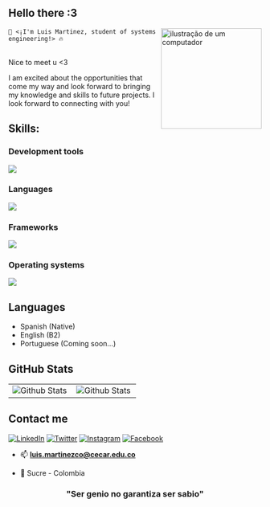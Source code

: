 ## Hello there :3
<img src="https://raw.githubusercontent.com/MicaelliMedeiros/micaellimedeiros/master/image/computer-illustration.png" alt="ilustração de um computador" min-width="400px" max-width="200px" width="200px" align="right">
<code>🤖 <¡I'm Luis Martinez, student of systems engineering!> 🔥</code>
<br><br>
<p>Nice to meet u <3</p> 
<p>I am excited about the opportunities that come my way and look forward to bringing my knowledge and skills to future projects. I look forward to connecting with you!</p>

## Skills:
<h3>Development tools</h3>
<img src="https://skillicons.dev/icons?i=github,git,bash,figma,vscode"/>
<h3>Languages</h3>
<img src="https://skillicons.dev/icons?i=py,js,php,mysql"/>
<h3>Frameworks</h3>
<img src="https://skillicons.dev/icons?i=laravel,react,vue,flask,tailwind"/>
<h3>Operating systems</h3>
<img src="https://skillicons.dev/icons?i=windows,mint"/>


## Languages
- Spanish (Native)
- English (B2)
- Portuguese (Coming soon...)

## GitHub Stats

<table>
  <tr>
    <td>
      <img
        align="left"
        src="https://github-readme-stats.vercel.app/api?username=luismartco&theme=dark&hide_border=false&include_all_commits=true"
        alt="Github Stats"
      />
    </td>
    <td>
      <img
        align="left"
        src="https://github-readme-stats.vercel.app/api/top-langs/?username=luismartco&theme=dark&hide_border=false&include_all_commits=true&count_private=true&layout=compact"
        alt="Github Stats"
      />
    </td>
  </tr>
</table>

## Contact me
[![LinkedIn](https://img.shields.io/badge/LinkedIn-0077B5?style=for-the-badge&logo=linkedin&logoColor=white)](https://www.linkedin.com/in/luismarbv/)
[![Twitter](https://img.shields.io/badge/Twitter-1DA1F2?style=for-the-badge&logo=twitter&logoColor=white)](https://x.com/theluismar1)
[![Instagram](https://img.shields.io/badge/Instagram-E4405F?style=for-the-badge&logo=instagram&logoColor=white)](https://www.instagram.com/luismarbv/)
[![Facebook](https://img.shields.io/badge/Facebook-1877F2?style=for-the-badge&logo=facebook&logoColor=white)](https://www.facebook.com/profile.php?id=100007531635985)

- 📫 **luis.martinezco@cecar.edu.co**</a>

- 📍 Sucre - Colombia

<h3 align="center">"Ser genio no garantiza ser sabio"</h3>
